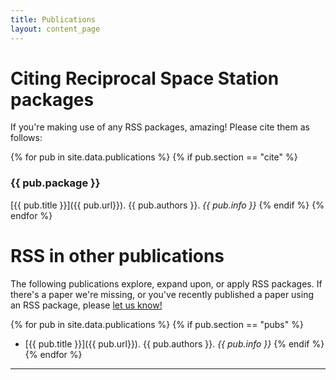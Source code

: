 ```yaml
---
title: Publications
layout: content_page
---
```


# Citing Reciprocal Space Station packages
If you're making use of any RSS packages, amazing! Please cite them as follows:

{% for pub in site.data.publications %}
{% if pub.section == "cite" %}
### {{ pub.package }}
[{{ pub.title }}]({{ pub.url}}). {{ pub.authors }}. *{{ pub.info }}*
{% endif %}
{% endfor %}


# RSS in other publications 
The following publications explore, expand upon, or apply RSS packages. If there's a paper we're missing, or you've recently published a paper using an RSS package, please [let us know!](contact.html)

{% for pub in site.data.publications %}
{% if pub.section == "pubs" %}
 - [{{ pub.title }}]({{ pub.url}}). {{ pub.authors }}. *{{ pub.info }}*
{% endif %}
{% endfor %}

---
